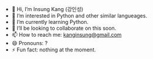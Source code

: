- 👋 Hi, I’m Insung Kang (강인성)
- 👀 I’m interested in Python and other similar langueages.
- 🌱 I’m currently learning Python.
- 💞️ I’ll be looking to collaborate on this soon.
- 📫 How to reach me: kanginsung@gmail.com
- 😄 Pronouns: ?
- ⚡ Fun fact: nothing at the moment.

<!---
IKANGIS/IKANGIS is a ✨ special ✨ repository because its `README.md` (this file) appears on your GitHub profile.
You can click the Preview link to take a look at your changes.
--->
